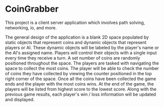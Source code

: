 # CoinGrabber
This project is a client server application which involves path solving, networking, io, and more.

The general design of the application is a blank 2D space populated by static objects that represent coins and dynamic objects that represent players or AI. These dynamic objects will be labeled by the player's name or the AI's assigned name. Players will control their objects with a single input every time they receive a turn. A set number of coins are randomly positioned throughout the space. The players are tasked with navigating the space to collect the most coins. The player will be able to check the number of coins they have collected by viewing the counter positioned in the top right corner of the space. Once all the coins have been collected the game ends and the player with the most coins wins. At the end of the game, the players will be listed from highest score to the lowest score. Along with the previous game results, each player's win / loss information will be updated and displayed.
